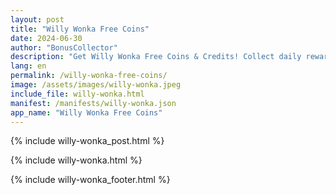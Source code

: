```yaml
---
layout: post
title: "Willy Wonka Free Coins"
date: 2024-06-30
author: "BonusCollector"
description: "Get Willy Wonka Free Coins & Credits! Collect daily rewards & bonus links for Willy Wonka Slots. Boost your gameplay with free spins & coins today!"
lang: en
permalink: /willy-wonka-free-coins/
image: /assets/images/willy-wonka.jpeg
include_file: willy-wonka.html
manifest: /manifests/willy-wonka.json
app_name: "Willy Wonka Free Coins"
---
```


{% include willy-wonka_post.html %}

{% include willy-wonka.html %}

{% include willy-wonka_footer.html %}